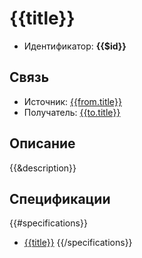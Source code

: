 # {{title}}
* Идентификатор: **{{$id}}**

## Связь
* Источник: [{{from.title}}](/entities/components/blank?dh-component-id={{from.$id}})
* Получатель: [{{to.title}}](/entities/components/blank?dh-component-id={{to.$id}})

## Описание
{{&description}}

## Спецификации
{{#specifications}}
* [{{title}}](/entities/seaf.integration_specifications/blank?seaf-int-spec-id={{$id}})
{{/specifications}}


